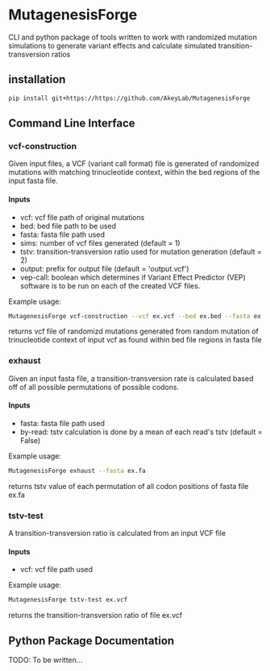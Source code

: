 # MutagenesisForge
CLI and python package of tools written to work with randomized mutation simulations to generate variant effects and calculate simulated transition-transversion ratios

## installation
```bash
pip install git+https://https://github.com/AkeyLab/MutagenesisForge
```

## Command Line Interface

### vcf-construction
Given input files, a VCF (variant call format) file is generated of randomized mutations with matching trinucleotide context, within the bed regions of the input fasta file.

#### Inputs
- vcf:
vcf file path of original mutations
- bed:
bed file path to be used 
- fasta:
fasta file path used 
- sims:
number of vcf files generated (default = 1)
- tstv:
transition-transversion ratio used for mutation generation (default = 2)
- output:
prefix for output file (default = 'output.vcf')
- vep-call:
boolean which determines if Variant Effect Predictor (VEP) software is to be run on each of the created VCF files.

Example usage:
```bash
MutagenesisForge vcf-construction --vcf ex.vcf --bed ex.bed --fasta ex.fa --tstv 2.5 sims 40
```
returns vcf file of randomizd mutations generated from random mutation of trinucleotide context of input vcf as found within bed file regions in fasta file

### exhaust
Given an input fasta file, a transition-transversion rate is calculated based off of all possible permutations of possible codons.

#### Inputs
- fasta:
fasta file path used
- by-read:
tstv calculation is done by a mean of each read's tstv (default = False)

Example usage:
```bash
MutagenesisForge exhaust --fasta ex.fa
```
returns tstv value of each permutation of all codon positions of fasta file ex.fa

### tstv-test
A transition-transversion ratio is calculated from an input VCF file

#### Inputs
- vcf:
vcf file path used

Example usage:
```bash
MutagenesisForge tstv-test ex.vcf
```
returns the transition-transversion ratio of file ex.vcf

## Python Package Documentation
TODO: To be written...
